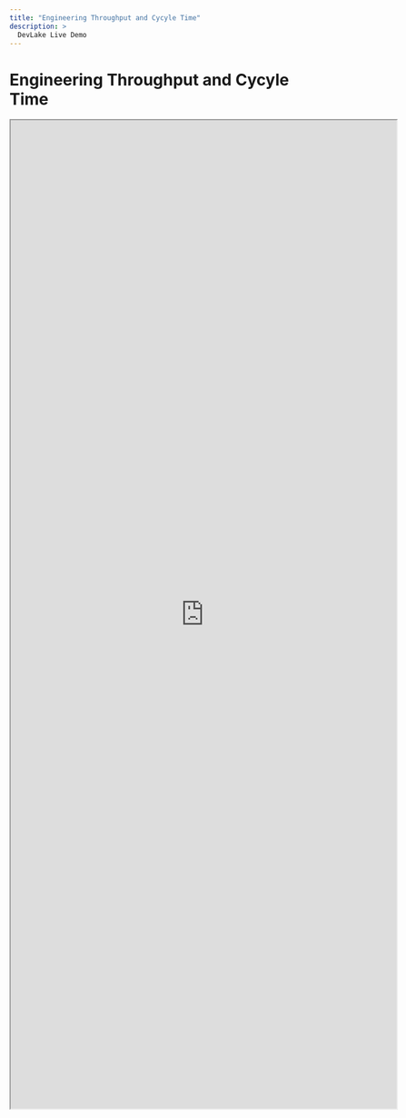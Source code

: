 ```yaml
---
title: "Engineering Throughput and Cycyle Time"
description: >
  DevLake Live Demo
---
```


# Engineering Throughput and Cycyle Time
<iframe src="https://grafana-lake.demo.devlake.io/grafana/goto/tJEGp_S4z?orgId=1" width="135%" height="1740px"></iframe>